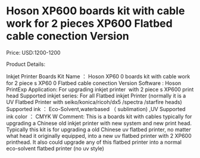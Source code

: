 # Hoson XP600 boards kit with cable work for 2 pieces XP600 Flatbed cable conection Version

Price: USD:1200-1200

Product Details:

Inkjet Printer Boards Kit Name
：
Hoson
XP60
0
boards
kit
with cable
work for
2
piece
s
XP60
0
Flatbed cable conection Version
Software :
Hoson PrintExp
Application:
For upgrading inkjet printer  with
2
piece
s
XP600
print
head
Supported inkjet series:
For all
Flatbed
inkjet Printer
(normally it is a UV Flatbed Printer with seiko/konica/ricoh/dx5 /spectra /starfire heads)
Supported ink
：
Eco-Solvent,waterbased
（
sublimation)
,UV
Supported ink color
：
CMYK W
Comment:
This is a boards kit with cables typically for upgrading a Chinese old inkjet printer with new system and new print head. Typically this kit is for upgrading a old Chinese uv flatbed printer, no matter what head it originally equipped, into a new uv flatbed printer with 2 XP600 printhead. It also could upgrade any of this flatbed printer into a normal eco-solvent flatbed printer (no uv style)